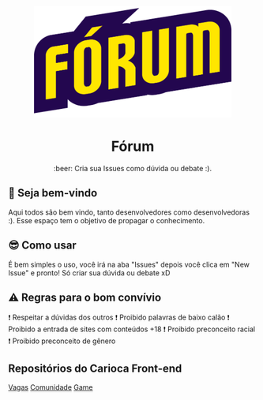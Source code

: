 
<p  align="center">
<img  src="./assets/forum.png"  width="400"  alt="Carioca Front-end">
</p>

<h1  align="center">Fórum</h1>

<p  align="center">:beer: Cria sua Issues como dúvida ou debate :).</p>

  

## :new_moon_with_face: Seja bem-vindo

Aqui todos são bem vindo, tanto desenvolvedores como desenvolvedoras :). Esse espaço tem o objetivo de propagar o conhecimento.

## :sunglasses: Como usar

É bem simples o uso, você irá na aba "Issues" depois você clica em "New Issue"
e pronto! Só criar sua dúvida ou debate xD

## :warning: Regras para o bom convívio 

 :heavy_exclamation_mark: Respeitar a dúvidas dos outros
:heavy_exclamation_mark: Proibido palavras de baixo calão
 :heavy_exclamation_mark: Proibido a entrada de sites com conteúdos +18 
 :heavy_exclamation_mark: Proibido preconceito racial
 :heavy_exclamation_mark: Proibido preconceito de gênero

  
  

## Repositórios do Carioca Front-end

  

[Vagas](https://github.com/cariocafrontend/vagas)
[Comunidade](https://github.com/cariocafrontend/comunidade)
[Game](https://github.com/cariocafrontend/game)
